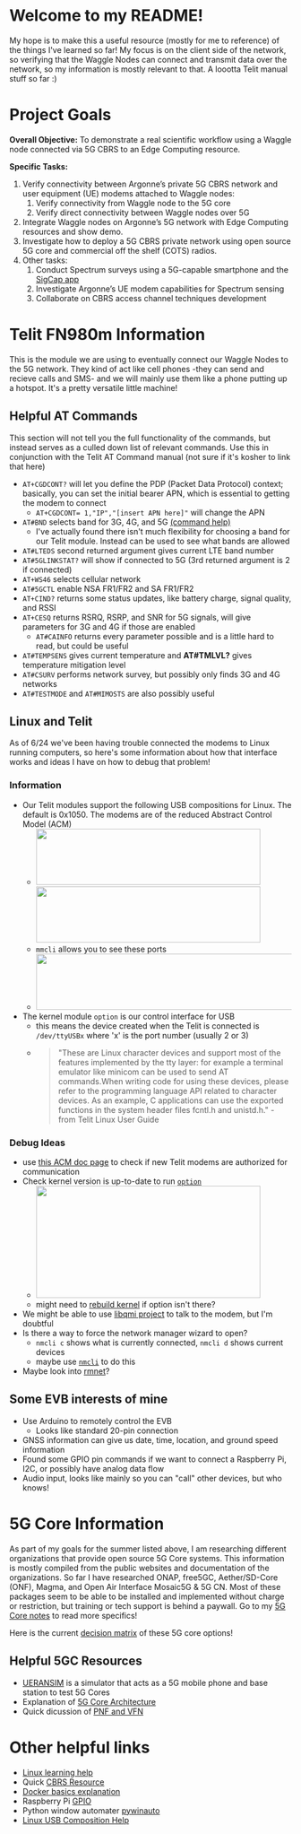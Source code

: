 # Welcome to my README! 
My hope is to make this a useful resource (mostly for me to reference) of the things I've learned so far! My focus is on the client side of the network, so verifying that the Waggle Nodes can connect and transmit data over the network, so my information is mostly relevant to that. A loootta Telit manual stuff so far :)
# Project Goals
**Overall Objective:** To demonstrate a real scientific workflow using a Waggle node connected via 5G CBRS to an Edge Computing resource.

**Specific Tasks:**

1. Verify connectivity between Argonne’s private 5G CBRS network and user equipment (UE) modems attached to Waggle nodes:
    1. Verify connectivity from Waggle node to the 5G core
    2. Verify direct connectivity between Waggle nodes over 5G
2. Integrate Waggle nodes on Argonne’s 5G network with Edge Computing resources and show demo.
3. Investigate how to deploy a 5G CBRS private network using open source 5G core and commercial off the shelf (COTS) radios.
4. Other tasks:
    1. Conduct Spectrum surveys using a 5G-capable smartphone and the [SigCap app](https://people.cs.uchicago.edu/~muhiqbalcr/sigcap/)
    2. Investigate Argonne’s UE modem capabilities for Spectrum sensing
    3. Collaborate on CBRS access channel techniques development

# Telit FN980m Information

This is the module we are using to eventually connect our Waggle Nodes to the 5G network. They kind of act like cell phones -they can send and recieve calls and SMS- and we will mainly use them like a phone putting up a hotspot. It's a pretty versatile little machine!

## Helpful AT Commands

This section will not tell you the full functionality of the commands, but instead serves as a culled down list of relevant commands. Use this in conjunction with the Telit AT Command manual (not sure if it's kosher to link that here)
- `AT+CGDCONT?` will let you define the PDP (Packet Data Protocol) context; basically, you can set the initial bearer APN, which is essential to getting the modem to connect
    - `AT+CGDCONT= 1,"IP","[insert APN here]"` will change the APN
-  `AT#BND` selects band for 3G, 4G, and 5G [(command help)](https://techship.com/faq/how-to-use-atbnd-to-select-active-bands-on-telit-modules/)
    - I've actually found there isn't much flexibility for choosing a band for our Telit module. Instead can be used to see what bands are allowed
- `AT#LTEDS` second returned argument gives current LTE band number
- `AT#5GLINKSTAT?` will show if connected to 5G (3rd returned argument is 2 if connected)
- `AT+WS46` selects cellular network 
- `AT#5GCTL` enable NSA FR1/FR2 and SA FR1/FR2 
- `AT+CIND?` returns some status updates, like battery charge, signal quality, and RSSI 
- `AT+CESQ` returns RSRQ, RSRP, and SNR for 5G signals, will give parameters for 3G and 4G if those are enabled 
  - `AT#CAINFO` returns every parameter possible and is a little hard to read, but could be useful
- `AT#TEMPSENS` gives current temperature and **AT#TMLVL?** gives temperature mitigation level 
- `AT#CSURV` performs network survey, but possibly only finds 3G and 4G networks 
- `AT#TESTMODE` and `AT#MIMOSTS` are also possibly useful 

## Linux and Telit

As of 6/24 we've been having trouble connected the modems to Linux running computers, so here's some information about how that interface works and ideas I have on how to debug that problem!

### Information
- Our Telit modules support the following USB compositions for Linux. The default is 0x1050. The modems are of the reduced Abstract Control Model (ACM)
    - <img src="https://user-images.githubusercontent.com/107580325/178064067-58db0cbd-9ec0-43e1-aa05-32ae9b29442d.png" height="100" width="400"> <img src="https://user-images.githubusercontent.com/107580325/178064285-a0481560-6d87-4eb5-99be-c710da8ebd95.png" height="100" width="400">
    - `mmcli` allows you to see these ports
    - <img src="https://user-images.githubusercontent.com/107580325/178070156-96091343-7972-4d82-bea0-3d2dc66a956f.png" height="100" width="600">
- The kernel module `option` is our control interface for USB
    - this means the device created when the Telit is connected is `/dev/ttyUSBx` where 'x' is the port number (usually 2 or 3)
    - > "These are Linux character devices and support most of the features implemented by the tty layer: for example a terminal emulator like minicom can be used to send AT commands.When writing code for using these devices, please refer to the programming language API related to character devices. As an example, C applications can use the exported functions in the system header files fcntl.h and unistd.h." - from Telit Linux User Guide

### Debug Ideas

- use [this ACM doc page](https://docs.kernel.org/usb/authorization.html) to check if new Telit modems are authorized for communication
- Check kernel version is up-to-date to run [`option`](https://superuser.com/questions/691271/what-does-modprobe-option-do)
    - <img src="https://user-images.githubusercontent.com/107580325/178068703-6fe4c3bf-ab7a-4596-aa64-03fcd02bfa58.png" height="200" width="400">
    - might need to [rebuild kernel](https://www.olimex.com/forum/index.php?topic=558.0) if option isn't there?
- We might be able to use [libqmi project](https://gitlab.freedesktop.org/mobile-broadband/libqmi) to talk to the modem, but I'm doubtful
- Is there a way to force the network manager wizard to open?
    - `nmcli c` shows what is currently connected, `nmcli d` shows current devices 
    - maybe use [`nmcli`](https://developer-old.gnome.org/NetworkManager/stable/nmcli-examples.html#:~:text=nmcli%20is%20a%20command%2Dline,and%20usage%20scenarios%20of%20nmcli.) to do this
- Maybe look into [rmnet](https://www.kernel.org/doc/html/v5.8/networking/device_drivers/qualcomm/rmnet.html)?


## Some EVB interests of mine

  - Use Arduino to remotely control the EVB
    - Looks like standard 20-pin connection
  - GNSS information can give us date, time, location, and ground speed information
  - Found some GPIO pin commands if we want to connect a Raspberry Pi, I2C, or possibly have analog data flow
  - Audio input, looks like mainly so you can "call" other devices, but who knows!

# 5G Core Information
As part of my goals for the summer listed above, I am researching different organizations that provide open source 5G Core systems. This information is mostly compiled from the public websites and documentation of the organizations. So far I have researched ONAP, free5GC, Aether/SD-Core (ONF), Magma, and Open Air Interface Mosaic5G & 5G CN. Most of these packages seem to be able to be installed and implemented without charge or restriction, but training or tech support is behind a paywall. Go to my [5G Core notes](https://github.com/waggle-sensor/summer2022/blob/main/snead/5G-Core.md#5g-core-information) to read more specifics!

Here is the current [decision matrix](https://github.com/waggle-sensor/summer2022/blob/main/snead/5GCoreDecisionMatrix_7-12-2022.pdf) of these 5G core options!

## Helpful 5GC Resources
- [UERANSIM](https://github.com/aligungr/UERANSIM) is a simulator that acts as a 5G mobile phone and base station to test 5G Cores 
- Explanation of [5G Core Architecture](https://www.digi.com/blog/post/5g-network-architecture)
- Quick dicussion of [PNF and VFN](https://www.linkedin.com/pulse/technology-analogy-physical-virtual-network-functions-milind-kulkarni/)

# Other helpful links
- [Linux learning help](https://linuxjourney.com/)
- Quick [CBRS Resource](https://www.fiercewireless.com/private-wireless/what-cbrs)
- [Docker basics explanation](https://yannmjl.medium.com/what-is-docker-in-simple-english-a24e8136b90b#:~:text=Docker%20is%20a%20tool%20designed,all%20out%20as%20one%20package.)
- Raspberry Pi [GPIO](https://www.tomshardware.com/reviews/raspberry-pi-gpio-pinout,6122.html)
- Python window automater [pywinauto](https://pywinauto.readthedocs.io/en/latest/getting_started.html)
- [Linux USB Composition Help](https://lwn.net/Articles/395712/)
